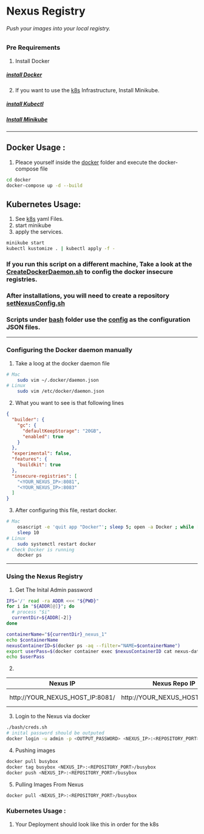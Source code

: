 # Nexus Registry

###### Push your images into your local registry.

### Pre Requirements

1. Install Docker

##### [install Docker](/requirements/installDocker.sh)

2. If you want to use the [k8s](./k8s/) Infrastructure, Install Minikube.

##### [install Kubectl](/requirements/installKubectl.sh)
##### [Install Minikube](/requirements/installMinikube.sh)

---


## Docker Usage :

1. Pleace yourself inside the [docker](/docker/) folder and execute the docker-compose file

```sh
cd docker
docker-compose up -d --build
```

## Kubernetes Usage:

1. See [k8s](/k8s/) yaml Files.
2. start minikube
3. apply the services.

```sh
minikube start
kubectl kustomize . | kubectl apply -f -
```

### If you run this script on a different machine, Take a look at the [CreateDockerDaemon.sh](./03-createDockerDeamon.sh) to config the docker insecure registries.

### After installations, you will need to create a repository [setNexusConfig.sh](./bash/setNexusConfg.sh)

### Scripts under [bash](/bash/) folder use the [config](/config/) as the configuration JSON files.

---

### Configuring the Docker daemon manually

1. Take a loog at the docker daemon file

```sh
# Mac
    sudo vim ~/.docker/daemon.json
# Linux
    sudo vim /etc/docker/daemon.json
```

2. What you want to see is that following lines

```json
{
  "builder": {
    "gc": {
      "defaultKeepStorage": "20GB",
      "enabled": true
    }
  },
  "experimental": false,
  "features": {
    "buildkit": true
  },
  "insecure-registries": [
    "<YOUR_NEXUS_IP>:8081",
    "<YOUR_NEXUS_IP>:8083"
  ]
}
```

3. After configuring this file, restart docker.

```sh
# Mac
    osascript -e 'quit app "Docker"'; sleep 5; open -a Docker ; while [ -z "$(docker info 2> /dev/null )" ]; do printf "."; sleep 1; done; echo ""
    sleep 10
# Linux
    sudo systemctl restart docker
# Check Docker is running 
    docker ps
```
---

### Using the Nexus Registry


1. Get The Inital Admin password

```sh
IFS='/' read -ra ADDR <<< "${PWD}"
for i in "${ADDR[@]}"; do
  # process "$i"
  currentDir=${ADDR[-2]}
done

containerName="${currentDir}_nexus_1"
echo $containerName
nexusContainerID=$(docker ps -aq --filter="NAME=$containerName")
export userPass=$(docker container exec $nexusContainerID cat nexus-data/admin.password; echo)
echo $userPass
```

2. 

| Nexus IP                        | Nexus Repo IP                   | docker pull command                         | username | password            |
| ------------------------------- | ------------------------------- | ------------------------------------------- | -------- | ------------------  |
| http://YOUR_NEXUS_HOST_IP:8081/ | http://YOUR_NEXUS_HOST_IP:8083/ | docker pull YOUR_NEXUS_HOST_IP:8083/[image] | admin    | INITIAL_PASSWORD    |




3. Login to the Nexus via docker

```sh
./bash/creds.sh
# inital password should be outputed
docker login -u admin -p <OUTPUT_PASSWORD> <NEXUS_IP>:<REPOSITORY_PORT>
```

4. Pushing images

```sh
docker pull busybox
docker tag busybox <NEXUS_IP>:<REPOSITORY_PORT>/busybox
docker push <NEXUS_IP>:<REPOSITORY_PORT>/busybox
```

5. Pulling Images From Nexus

```sh
docker pull <NEXUS_IP>:<REPOSITORY_PORT>/busybox
```

### Kubernetes Usage :

1. Your Deployment should look like this in order for the k8s 